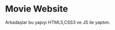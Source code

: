 <img src="ezgif.com-video-to-gif.mp4" alt="">
<h1>Movie Website</h1>
<p>Arkadaşlar bu yapıyı HTML5,CSS3 ve JS ile yaptım.</p>